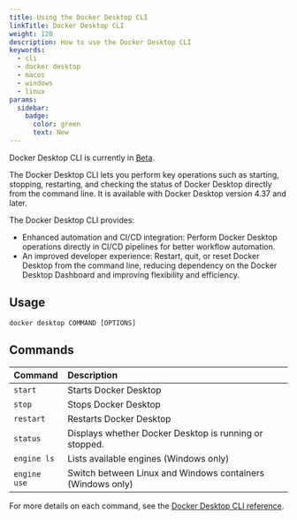 ```yaml
---
title: Using the Docker Desktop CLI
linkTitle: Docker Desktop CLI
weight: 120
description: How to use the Docker Desktop CLI
keywords:
  - cli
  - docker desktop
  - macos
  - windows
  - linux
params:
  sidebar:
    badge:
      color: green
      text: New
---
```


Docker Desktop CLI is currently in [Beta](../../release-lifecycle.md#beta).

The Docker Desktop CLI lets you perform key operations such as starting, stopping, restarting, and checking the status of Docker Desktop directly from the command line. It is available with Docker Desktop version 4.37 and later.

The Docker Desktop CLI provides:

- Enhanced automation and CI/CD integration: Perform Docker Desktop operations directly in CI/CD pipelines for better workflow automation.
- An improved developer experience: Restart, quit, or reset Docker Desktop from the command line, reducing dependency on the Docker Desktop Dashboard and improving flexibility and efficiency.

## Usage

```console
docker desktop COMMAND [OPTIONS]
```

## Commands

| Command              | Description                              |
|:---------------------|:-----------------------------------------|
| `start`              | Starts Docker Desktop                    |
| `stop`               | Stops Docker Desktop                     |
| `restart`            | Restarts Docker Desktop                  |
| `status`             | Displays whether Docker Desktop is running or stopped.       |
| `engine ls`          | Lists available engines (Windows only)   |
| `engine use`        | Switch between Linux and Windows containers (Windows only) |

For more details on each command, see the [Docker Desktop CLI reference](/reference/cli/docker/desktop/_index.md).
